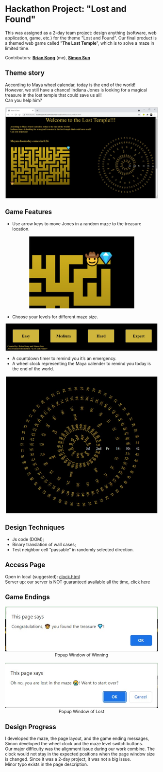 # Hackathon Project: "Lost and Found"
This was assigned as a 2-day team project: design anything (software, web application, game, etc.) for the theme "Lost and Found".
Our final product is a themed web game called "**The Lost Temple**", which is to solve a maze in limited time.

Contributors: **[Brian Kong](https://github.com/rkbrian)** (me), **[Simon Sun](https://github.com/SSun97)**

## Theme story
According to Maya wheel calendar, today is the end of the world!\
However, we still have a chance! Indiana Jones is looking for a magical treasure in the lost temple that could save us all!\
Can you help him?
<div align="center"><img src="https://github.com/rkbrian/Hackathon_Holberton/blob/master/screenshot-hackathon-001.jpg" width="700"></div>

## Game Features
 - Use arrow keys to move Jones in a random maze to the treasure location.
 <div align="center"><img src="https://github.com/rkbrian/Hackathon_Holberton/blob/master/screenshot-hackathon-002.jpg" width="350"></div>

 - Choose your levels for different maze size.
<div align="center"><img src="https://github.com/rkbrian/Hackathon_Holberton/blob/master/screenshot-hackathon-013.jpg" width="500"></div>

 - A countdown timer to remind you it’s an emergency.
 - A wheel clock representing the Maya calender to remind you today is the end of the world.
<div align="center"><img src="https://github.com/rkbrian/Hackathon_Holberton/blob/master/screenshot-hackathon-003.jpg" width="600"></div>

## Design Techniques
 - Js code (DOM);
 - Binary translation of wall cases;
 - Test neighbor cell “passable” in randomly selected direction.

## Access Page
Open in local (suggested): [clock.html](https://github.com/rkbrian/Hackathon_Holberton/blob/master/clock.html)\
Server up: our server is NOT guaranteed available all the time, [click here](http://9ce98c22e536.b594c0bb.hbtn-cod.io:8000/clock.html)

## Game Endings
<div align="center"><img src="https://github.com/rkbrian/Hackathon_Holberton/blob/master/screenshot-hackathon-011.jpg"><br>Popup Window of Winning</div><br>
<div align="center"><img src="https://github.com/rkbrian/Hackathon_Holberton/blob/master/screenshot-hackathon-012.jpg"><br>Popup Window of Lost</div>

## Design Progress
I developed the maze, the page layout, and the game ending messages, Simon developed the wheel clock and the maze level switch buttons.\
Our major difficulty was the alignment issue during our work combine. The clock would not stay in the expected positions when the page window size is changed. Since it was a 2-day project, it was not a big issue.\
Minor typo exists in the page description.
